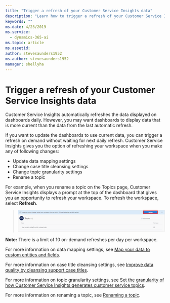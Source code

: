 ```yaml
---
title: "Trigger a refresh of your Customer Service Insights data"
description: "Learn how to trigger a refresh of your Customer Service Insights data."
keywords: ""
ms.date: 4/23/2019
ms.service:
  - dynamics-365-ai
ms.topic: article
ms.assetid: 
author: stevesaunders1952
ms.author: stevesaunders1952
manager: shellyha
---
```


# Trigger a refresh of your Customer Service Insights data

Customer Service Insights automatically refreshes the data displayed on dashboards daily. However, you may want dashboards to display data that is more current than the data from the last automatic refresh.

If you want to update the dashboards to use current data, you can trigger a refresh on demand without waiting for next daily refresh. Customer Service Insights gives you the option of refreshing your workspace when you make any of following changes:

* Update data mapping settings
* Change case title cleansing settings
* Change topic granularity settings
* Rename a topic

For example, when you rename a topic on the Topics page, Customer Service Insights displays a prompt at the top of the dashboard that gives you an opportunity to refresh your workspace. To refresh the workspace, select **Refresh**.

   > ![Refresh workspace](media/refresh-workspace.png)

**Note:**  There is a limit of 10 on-demand refreshes per day per workspace.

For more information on data mapping settings, see [Map your data to custom entities and fields](map-data.md).

For more information on case title cleansing settings, see [Improve data quality by cleansing support case titles](settings.md).

For more information on topic granularity settings, see [Set the granularity of how Customer Service Insights generates customer service topics](granularity.md).

For more information on renaming a topic, see [Renaming a topic](topics-page.md#renaming-a-topic).